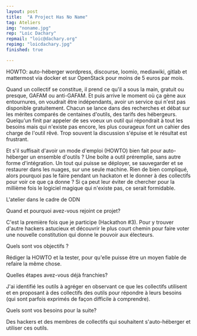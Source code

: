 ```yaml
---
layout: post
title:  "A Project Has No Name"
tag: Ateliers
img: "noname.jpg"
rep: "Loic Dachary"
repmail: "loic@dachary.org"
repimg: "loicdachary.jpg"
finished: true

---
```

HOWTO: auto-héberger wordpress, discourse, loomio, mediawiki, gitlab et mattermost via docker et sur OpenStack pour moins de 5 euros par mois.

Quand un collectif se constitue, il prend ce qu'il a sous la main, gratuit ou presque, GAFAM ou anti-GAFAM. Et puis arrive le moment où ça gène aux entournures, on voudrait être indépendants, avoir un service qui n'est pas disponible gratuitement. Chacun se lance dans des recherches et débat sur les mérites comparés de centaines d'outils, des tarifs des hébergeurs. Quelqu'un finit par appeler de ses voeux un outil qui répondrait à tout les besoins mais qui n'existe pas encore, les plus courageux font un cahier des charge de l'outil rêvé. Trop souvent la discussion s'épuise et le résultat est frustrant.

Et s'il suffisait d'avoir un mode d'emploi (HOWTO) bien fait pour auto-héberger un ensemble d'outils ? Une boîte a outil préremplie, sans autre forme d'intégration. Un tout qui puisse se déployer, se sauvegarder et se restaurer dans les nuages, sur une seule machine. Rien de bien compliqué, alors pourquoi pas le faire pendant un hackaton et le donner à des collectifs pour voir ce que ça donne ? Si ça peut leur éviter de chercher pour la millième fois le logiciel magique qui n'existe pas, ce serait formidable.



L'atelier dans le cadre de ODN

Quand et pourquoi avez-vous rejoint ce projet?

C'est la première fois que je participe (Hackathon #3). Pour y trouver d'autre hackers astucieux et découvrir le plus court chemin pour faire voter une nouvelle constitution qui donne le pouvoir aux électeurs.

Quels sont vos objectifs ?

Rédiger la HOWTO et la tester, pour qu'elle puisse être un moyen fiable de refaire la même chose.

Quelles étapes avez-vous déjà franchies?

J'ai identifié les outils à agréger en observant ce que les collectifs utilisent et en proposant à des collectifs des outils pour répondre à leurs besoins (qui sont parfois exprimés de façon difficile à comprendre).

Quels sont vos besoins pour la suite?

Des hackers et des membres de collectifs qui souhaitent s'auto-héberger et utiliser ces outils.
